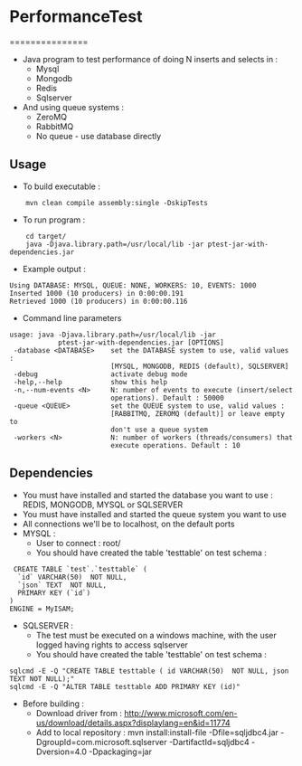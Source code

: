# PerformanceTest
===============

* Java program to test performance of doing N inserts and selects in :
  * Mysql
  * Mongodb
  * Redis 
  * Sqlserver
* And using queue systems : 
  * ZeroMQ
  * RabbitMQ
  * No queue - use database directly 

## Usage

* To build executable :
```
    mvn clean compile assembly:single -DskipTests
```

* To run program : 
```
    cd target/
    java -Djava.library.path=/usr/local/lib -jar ptest-jar-with-dependencies.jar
```

* Example output :
```
Using DATABASE: MYSQL, QUEUE: NONE, WORKERS: 10, EVENTS: 1000
Inserted 1000 (10 producers) in 0:00:00.191
Retrieved 1000 (10 producers) in 0:00:00.116
```

* Command line parameters
```
usage: java -Djava.library.path=/usr/local/lib -jar
            ptest-jar-with-dependencies.jar [OPTIONS]
 -database <DATABASE>    set the DATABASE system to use, valid values :
                         [MYSQL, MONGODB, REDIS (default), SQLSERVER]
 -debug                  activate debug mode
 -help,--help            show this help
 -n,--num-events <N>     N: number of events to execute (insert/select
                         operations). Default : 50000
 -queue <QUEUE>          set the QUEUE system to use, valid values :
                         [RABBITMQ, ZEROMQ (default)] or leave empty to
                         don't use a queue system
 -workers <N>            N: number of workers (threads/consumers) that
                         execute operations. Default : 10

```

## Dependencies

* You must have installed and started the database you want to use : REDIS, MONGODB, MYSQL or SQLSERVER
* You must have installed and started the queue system you want to use
* All connections we'll be to localhost, on the default ports
* MYSQL :
  * User to connect : root/<empty password>
  * You should have created the table 'testtable' on test schema :
```
 CREATE TABLE `test`.`testtable` (
  `id` VARCHAR(50)  NOT NULL,
  `json` TEXT  NOT NULL,
  PRIMARY KEY (`id`)
)
ENGINE = MyISAM;
```
* SQLSERVER :
  * The test must be executed on a windows machine, with the user logged having rights to access sqlserver
  * You should have created the table 'testtable' on test schema :
```
sqlcmd -E -Q "CREATE TABLE testtable ( id VARCHAR(50)  NOT NULL, json TEXT NOT NULL);"
sqlcmd -E -Q "ALTER TABLE testtable ADD PRIMARY KEY (id)"
```
  * Before building : 
    * Download driver from : http://www.microsoft.com/en-us/download/details.aspx?displaylang=en&id=11774
    * Add to local repository : mvn install:install-file -Dfile=sqljdbc4.jar -DgroupId=com.microsoft.sqlserver -DartifactId=sqljdbc4 -Dversion=4.0 -Dpackaging=jar

